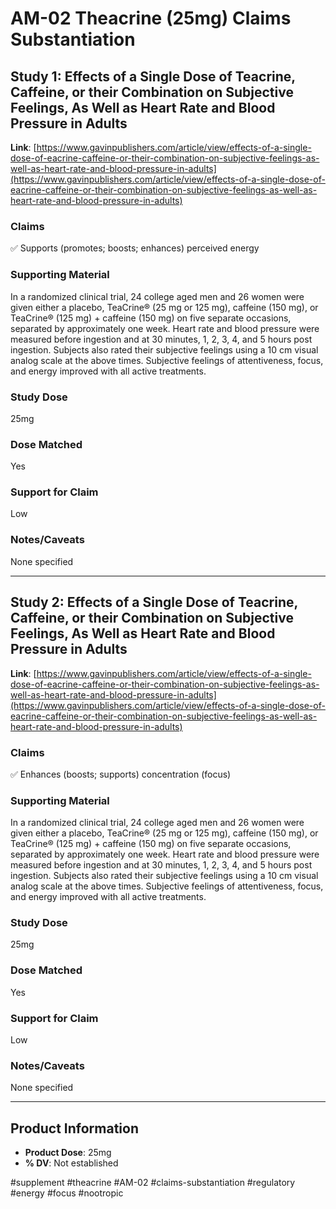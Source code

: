 # AM-02 Theacrine (25mg) Claims Substantiation

## Study 1: Effects of a Single Dose of Teacrine, Caffeine, or their Combination on Subjective Feelings, As Well as Heart Rate and Blood Pressure in Adults
**Link**: [https://www.gavinpublishers.com/article/view/effects-of-a-single-dose-of-eacrine-caffeine-or-their-combination-on-subjective-feelings-as-well-as-heart-rate-and-blood-pressure-in-adults](https://www.gavinpublishers.com/article/view/effects-of-a-single-dose-of-eacrine-caffeine-or-their-combination-on-subjective-feelings-as-well-as-heart-rate-and-blood-pressure-in-adults)

### Claims
✅ Supports (promotes; boosts; enhances) perceived energy

### Supporting Material
In a randomized clinical trial, 24 college aged men and 26 women were given either a placebo, TeaCrine® (25 mg or 125 mg), caffeine (150 mg), or TeaCrine® (125 mg) + caffeine (150 mg) on five separate occasions, separated by approximately one week. Heart rate and blood pressure were measured before ingestion and at 30 minutes, 1, 2, 3, 4, and 5 hours post ingestion. Subjects also rated their subjective feelings using a 10 cm visual analog scale at the above times. Subjective feelings of attentiveness, focus, and energy improved with all active treatments.

### Study Dose
25mg

### Dose Matched
Yes

### Support for Claim
Low

### Notes/Caveats
None specified

---

## Study 2: Effects of a Single Dose of Teacrine, Caffeine, or their Combination on Subjective Feelings, As Well as Heart Rate and Blood Pressure in Adults
**Link**: [https://www.gavinpublishers.com/article/view/effects-of-a-single-dose-of-eacrine-caffeine-or-their-combination-on-subjective-feelings-as-well-as-heart-rate-and-blood-pressure-in-adults](https://www.gavinpublishers.com/article/view/effects-of-a-single-dose-of-eacrine-caffeine-or-their-combination-on-subjective-feelings-as-well-as-heart-rate-and-blood-pressure-in-adults)

### Claims
✅ Enhances (boosts; supports) concentration (focus)

### Supporting Material
In a randomized clinical trial, 24 college aged men and 26 women were given either a placebo, TeaCrine® (25 mg or 125 mg), caffeine (150 mg), or TeaCrine® (125 mg) + caffeine (150 mg) on five separate occasions, separated by approximately one week. Heart rate and blood pressure were measured before ingestion and at 30 minutes, 1, 2, 3, 4, and 5 hours post ingestion. Subjects also rated their subjective feelings using a 10 cm visual analog scale at the above times. Subjective feelings of attentiveness, focus, and energy improved with all active treatments.

### Study Dose
25mg

### Dose Matched
Yes

### Support for Claim
Low

### Notes/Caveats
None specified

---

## Product Information
- **Product Dose**: 25mg
- **% DV**: Not established

#supplement #theacrine #AM-02 #claims-substantiation #regulatory #energy #focus #nootropic